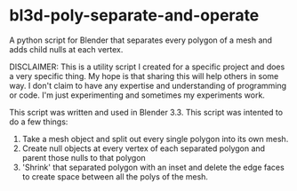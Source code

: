 # bl3d-poly-separate-and-operate

A python script for Blender that separates every polygon of a mesh and adds child nulls at each vertex.

DISCLAIMER: This is a utility script I created for a specific project and does a very specific thing. My hope is that sharing this will help others in some way. I don't claim to have any expertise and understanding of programming or code. I'm just experimenting and sometimes my experiments work.

This script was written and used in Blender 3.3. This script was intented to do a few things:

1) Take a mesh object and split out every single polygon into its own mesh.
2) Create null objects at every vertex of each separated polygon and parent those nulls to that polygon
3) 'Shrink' that separated polygon with an inset and delete the edge faces to create space between all the polys of the mesh. 
